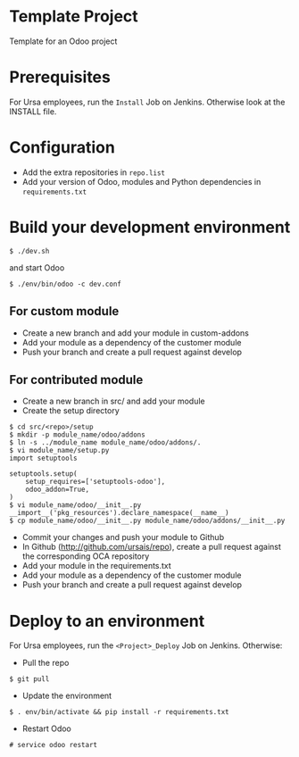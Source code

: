 # Template Project

Template for an Odoo project

# Prerequisites

For Ursa employees, run the `Install` Job on Jenkins. Otherwise look at the INSTALL file.

# Configuration

* Add the extra repositories in `repo.list`
* Add your version of Odoo, modules and Python dependencies in `requirements.txt`

# Build your development environment

`$ ./dev.sh`

and start Odoo

`$ ./env/bin/odoo -c dev.conf`

## For custom module

* Create a new branch and add your module in custom-addons
* Add your module as a dependency of the customer module
* Push your branch and create a pull request against develop

## For contributed module

* Create a new branch in src/<repo> and add your module
* Create the setup directory

```
$ cd src/<repo>/setup
$ mkdir -p module_name/odoo/addons
$ ln -s ../module_name module_name/odoo/addons/.
$ vi module_name/setup.py
import setuptools

setuptools.setup(
    setup_requires=['setuptools-odoo'],
    odoo_addon=True,
)
$ vi module_name/odoo/__init__.py
__import__('pkg_resources').declare_namespace(__name__)
$ cp module_name/odoo/__init__.py module_name/odoo/addons/__init__.py
```

* Commit your changes and push your module to Github
* In Github (http://github.com/ursais/repo), create a pull request against the corresponding OCA repository
* Add your module in the requirements.txt
* Add your module as a dependency of the customer module
* Push your branch and create a pull request against develop

# Deploy to an environment

For Ursa employees, run the `<Project>_Deploy` Job on Jenkins. Otherwise:

* Pull the repo

`$ git pull`

* Update the environment

`$ . env/bin/activate && pip install -r requirements.txt`

* Restart Odoo

`# service odoo restart`
